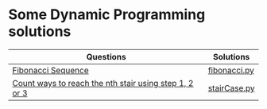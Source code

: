 # Some Dynamic Programming solutions

|Questions                                                                                         |      Solutions                  |
|--------------------------------------------------------------------------------------------------|--------------------------------|
|[Fibonacci Sequence](https://www.geeksforgeeks.org/overlapping-subproblems-property-in-dynamic-programming-dp-1/) |[fibonacci.py](https://github.com/Ashish-012/Competitive-Coding/blob/master/dp/fibonacci.py)|
|[Count ways to reach the nth stair using step 1, 2 or 3](https://www.geeksforgeeks.org/count-ways-reach-nth-stair-using-step-1-2-3/) |[stairCase.py](https://github.com/Ashish-012/Competitive-Coding/blob/master/dp/stairCase.py)|